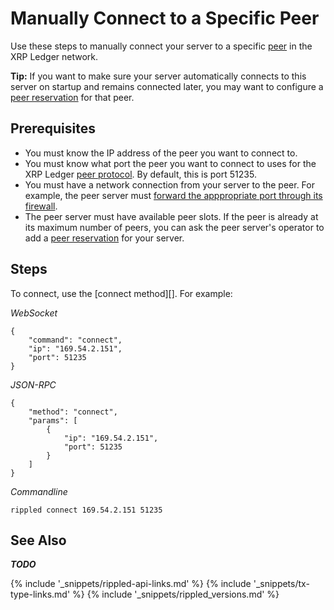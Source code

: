 # Manually Connect to a Specific Peer

Use these steps to manually connect your server to a specific [peer](peer-protocol.html) in the XRP Ledger network.

**Tip:** If you want to make sure your server automatically connects to this server on startup and remains connected later, you may want to configure a [peer reservation](use-a-peer-reservation.html) for that peer.


## Prerequisites

- You must know the IP address of the peer you want to connect to.
- You must know what port the peer you want to connect to uses for the XRP Ledger [peer protocol](peer-protocol.html). By default, this is port 51235.
- You must have a network connection from your server to the peer. For example, the peer server must [forward the apppropriate port through its firewall](forward-ports-for-peering.html).
- The peer server must have available peer slots. If the peer is already at its maximum number of peers, you can ask the peer server's operator to add a [peer reservation](use-a-peer-reservation.html) for your server.

## Steps

To connect, use the [connect method][]. For example:

<!-- MULTICODE_BLOCK_START -->

*WebSocket*

```
{
    "command": "connect",
    "ip": "169.54.2.151",
    "port": 51235
}
```

*JSON-RPC*

```
{
    "method": "connect",
    "params": [
        {
            "ip": "169.54.2.151",
            "port": 51235
        }
    ]
}
```


*Commandline*

```
rippled connect 169.54.2.151 51235
```

<!-- MULTICODE_BLOCK_END -->


## See Also

***TODO***

<!--{# common link defs #}-->
{% include '_snippets/rippled-api-links.md' %}
{% include '_snippets/tx-type-links.md' %}
{% include '_snippets/rippled_versions.md' %}
